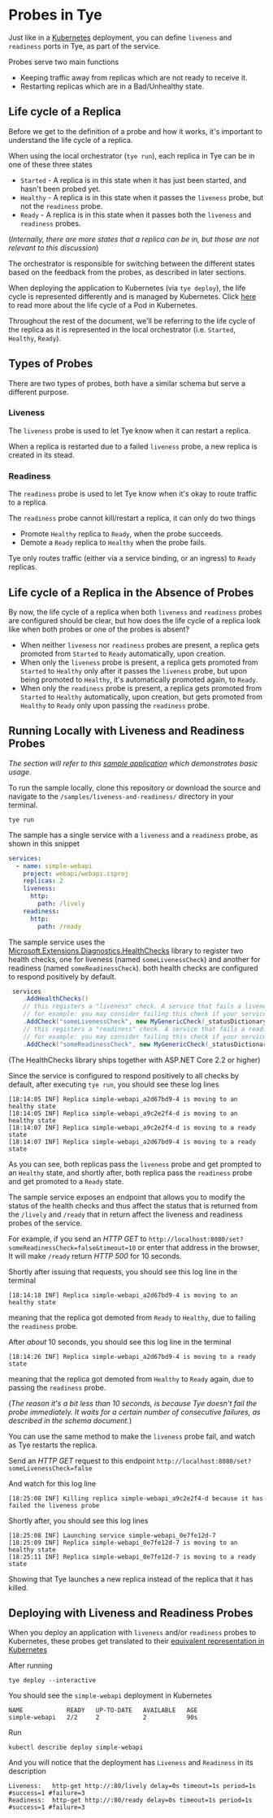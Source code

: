 # Probes in Tye

Just like in a [Kubernetes](https://kubernetes.io/docs/tasks/configure-pod-container/configure-liveness-readiness-startup-probes/) deployment, you can define `liveness` and `readiness` ports in Tye, as part of the service.   

Probes serve two main functions  

* Keeping traffic away from replicas which are not ready to receive it.
* Restarting replicas which are in a Bad/Unhealthy state.

## Life cycle of a Replica

Before we get to the definition of a probe and how it works, it's important to understand the life cycle of a replica.  

When using the local orchestrator (`tye run`), each replica in Tye can be in one of these three states  

* `Started` - A replica is in this state when it has just been started, and hasn't been probed yet.  
* `Healthy` - A replica is in this state when it passes the `liveness` probe, but not the `readiness` probe. 
* `Ready` - A replica is in this state when it passes both the `liveness` and `readiness` probes.  

(*Internally, there are more states that a replica can be in, but those are not relevant to this discussion*)

The orchestrator is responsible for switching between the different states based on the feedback from the probes, as described in later sections.  

When deploying the application to Kubernetes (via `tye deploy`), the life cycle is represented differently and is managed by Kubernetes. Click [here](https://kubernetes.io/docs/concepts/workloads/pods/pod-lifecycle/) to read more about the life cycle of a Pod in Kubernetes.  

Throughout the rest of the document, we'll be referring to the life cycle of the replica as it is represented in the local orchestrator (i.e. `Started`, `Healthy`, `Ready`).

## Types of Probes  

There are two types of probes, both have a similar schema but serve a different purpose.  

### Liveness  

The `liveness` probe is used to let Tye know when it can restart a replica.  

When a replica is restarted due to a failed `liveness` probe, a new replica is created in its stead.

### Readiness  

The `readiness` probe is used to let Tye know when it's okay to route traffic to a replica.  

The `readiness` probe cannot kill/restart a replica, it can only do two things

* Promote `Healthy` replica to `Ready`, when the probe succeeds.
* Demote a `Ready` replica to `Healthy` when the probe fails.  

Tye only routes traffic (either via a service binding, or an ingress) to `Ready` replicas.  

## Life cycle of a Replica in the Absence of Probes

By now, the life cycle of a replica when both `liveness` and `readiness` probes are configured should be clear, but how does the life cycle of a replica look like when both probes or one of the probes is absent?  

* When neither `liveness` nor `readiness` probes are present, a replica gets promoted from `Started` to `Ready` automatically, upon creation.
* When only the `liveness` probe is present, a replica gets promoted from `Started` to `Healthy` only after it passes the `liveness` probe, but upon being promoted to `Healthy`, it's automatically promoted again, to `Ready`.  
* When only the `readiness` probe is present, a replica gets promoted from `Started` to `Healthy` automatically, upon creation, but gets promoted from `Healthy` to `Ready` only upon passing the `readiness` probe.  

## Running Locally with Liveness and Readiness Probes

*The section will refer to this [sample application](/samples/liveness-and-readiness/) which demonstrates basic usage.*  

To run the sample locally, clone this repository or download the source and navigate to the `/samples/liveness-and-readiness/` directory in your terminal.  

```
tye run
```

The sample has a single service with a `liveness` and a `readiness` probe, as shown in this snippet

```yaml
services:
  - name: simple-webapi
    project: webapi/webapi.csproj
    replicas: 2
    liveness:
      http:
        path: /lively
    readiness:
      http:
        path: /ready
```

The sample service uses the [Microsoft.Extensions.Diagnostics.HealthChecks](https://www.nuget.org/packages/Microsoft.Extensions.Diagnostics.HealthChecks) library to register two health checks, one for liveness (named `someLivenessCheck`) and another for readiness (named `someReadinessCheck`). both health checks are configured to respond positively by default.  

```C#
 services
    .AddHealthChecks()
    // this registers a "liveness" check. A service that fails a liveness check is considered to be unrecoverable and has to be restarted by the orchestrator (Tye/Kubernetes).
    // for example: you may consider failing this check if your service has encountered a fatal exception, or if you've detected a memory leak or a substantially long average response time
    .AddCheck("someLivenessCheck", new MyGenericCheck(_statusDictionary, "someLivenessCheck"), failureStatus: HealthStatus.Unhealthy, tags: new[] { "liveness" })
    // this registers a "readiness" check. A service that fails a readiness check is considered to be unable to serve traffic temporarily. The orchestrator doesn't restart a service that fails this check, but stops sending traffic to it until it responds to this check positively again.
    // for example: you may consider failing this check if your service is currently unable to connect to some external service such as your database, cache service, etc...
    .AddCheck("someReadinessCheck", new MyGenericCheck(_statusDictionary, "someReadinessCheck"), failureStatus: HealthStatus.Unhealthy, tags: new[] { "readiness" });
```

(The HealthChecks library ships together with ASP.NET Core 2.2 or higher)

Since the service is configured to respond positively to all checks by default, after executing `tye run`, you should see these log lines  

```
[18:14:05 INF] Replica simple-webapi_a2d67bd9-4 is moving to an healthy state
[18:14:05 INF] Replica simple-webapi_a9c2e2f4-d is moving to an healthy state
[18:14:07 INF] Replica simple-webapi_a9c2e2f4-d is moving to a ready state
[18:14:07 INF] Replica simple-webapi_a2d67bd9-4 is moving to a ready state
```

As you can see, both replicas pass the `liveness` probe and get prompted to an `Healthy` state, and shortly after, both replica pass the `readiness` probe and get promoted to a `Ready` state.  

The sample service exposes an endpoint that allows you to modify the status of the health checks and thus affect the status that is returned from the `/lively` and `/ready` that in return affect the liveness and readiness probes of the service.  

For example, if you send an *HTTP GET* to `http://localhost:8080/set?someReadinessCheck=false&timeout=10` or enter that address in the browser,  
It will make `/ready` return *HTTP 500* for 10 seconds.   

Shortly after issuing that requests, you should see this log line in the terminal 

```
[18:14:18 INF] Replica simple-webapi_a2d67bd9-4 is moving to an healthy state
```

meaning that the replica got demoted from `Ready` to `Healthy`, due to failing the `readiness` probe.  

After *about* 10 seconds, you should see this log line in the terminal  

```
[18:14:26 INF] Replica simple-webapi_a2d67bd9-4 is moving to a ready state
```

meaning that the replica got demoted from `Healthy` to `Ready` again, due to passing the `readiness` probe.

(*The reason it's a bit less than 10 seconds, is because Tye doesn't fail the probe immediately. It waits for a certain number of consecutive failures, as described in the schema document.*)  

You can use the same method to make the `liveness` probe fail, and watch as Tye restarts the replica.  

Send an *HTTP GET* request to this endpoint `http://localhost:8080/set?someLivenessCheck=false`


And watch for this log line  

```
[18:25:08 INF] Killing replica simple-webapi_a9c2e2f4-d because it has failed the liveness probe
```

Shortly after, you should see this log lines  

```
[18:25:08 INF] Launching service simple-webapi_0e7fe12d-7
[18:25:09 INF] Replica simple-webapi_0e7fe12d-7 is moving to an healthy state
[18:25:11 INF] Replica simple-webapi_0e7fe12d-7 is moving to a ready state
```

Showing that Tye launches a new replica instead of the replica that it has killed.

## Deploying with Liveness and Readiness Probes

When you deploy an application with `liveness` and/or `readiness` probes to Kubernetes, these probes get translated to their [equivalent representation in Kubernetes](https://kubernetes.io/docs/tasks/configure-pod-container/configure-liveness-readiness-startup-probes/)  

After running

```
tye deploy --interactive
```

You should see the `simple-webapi` deployment in Kubernetes

```
NAME            READY   UP-TO-DATE   AVAILABLE   AGE
simple-webapi   2/2     2            2           90s
```

Run 

```
kubectl describe deploy simple-webapi
```

And you will notice that the deployment has `Liveness` and `Readiness` in its description  

```
Liveness:   http-get http://:80/lively delay=0s timeout=1s period=1s #success=1 #failure=3
Readiness:  http-get http://:80/ready delay=0s timeout=1s period=1s #success=1 #failure=3
```
